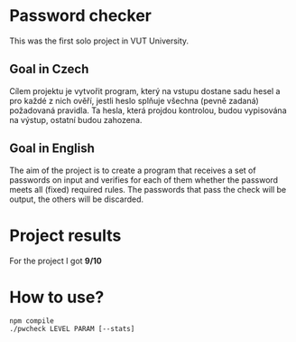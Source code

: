 # Password checker
This was the first solo project in VUT University.
## Goal in Czech
 Cílem projektu je vytvořit program, který na vstupu dostane sadu hesel a pro každé z nich ověří, jestli heslo splňuje všechna (pevně zadaná) požadovaná pravidla. Ta hesla, která projdou kontrolou, budou vypisována na výstup, ostatní budou zahozena.
## Goal in English
 The aim of the project is to create a program that receives a set of passwords on input and verifies for each of them whether the password meets all (fixed) required rules. The passwords that pass the check will be output, the others will be discarded.
# Project results
 For the project I got **9/10**
# How to use?
```
npm compile
./pwcheck LEVEL PARAM [--stats] 
```

